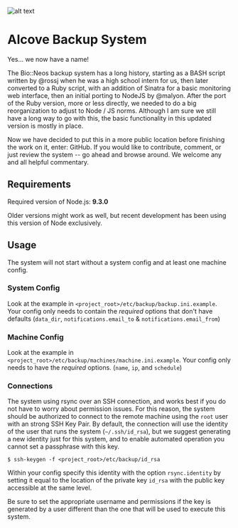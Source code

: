 ![alt text](https://github.com/bioneos/backup-system/blob/devel/public/img/mark.png "Alcove")

# Alcove Backup System 

Yes... we now have a name!

The Bio::Neos backup system has a long history, starting as a BASH script
written by @rossj when he was a high school intern for us, then later converted
to a Ruby script, with an addition of Sinatra for a basic monitoring web
interface, then an initial porting to NodeJS by @malyon. After the port of the
Ruby version, more or less directly, we needed to do a big reorganization to
adjust to Node / JS norms. Although I am sure we still have a long way to
go with this, the basic functionality in this updated version is mostly in 
place.

Now we have decided to put this in a more public location before finishing
the work on it, enter: GitHub. If you would like to contribute, comment, or
just review the system -- go ahead and browse around. We welcome any and all
helpful commentary.

## Requirements

Required version of Node.js: **9.3.0**

Older versions might work as well, but recent development has been using this
version of Node exclusively.

## Usage

The system will not start without a system config and at least one machine config.

### System Config

Look at the example in `<project_root>/etc/backup/backup.ini.example`. Your config only
needs to contain the *required* options that don't have defaults (`data_dir`,
`notifications.email_to` & `notifications.email_from`)

### Machine Config

Look at the example in `<project_root>/etc/backup/machines/machine.ini.example`. Your
config only needs to have the *required* options. (`name`, `ip`, and `schedule`)

### Connections

The system using rsync over an SSH connection, and works best if you do not have
to worry about permission issues. For this reason, the system should be authorized
to connect to the remote machine using the `root` user with an strong SSH Key Pair.
By default, the connection will use the identity of the user that runs the system
(`~/.ssh/id_rsa`), but we suggest generating a new identity just for this system,
and to enable automated operation you cannot set a passphrase with this key.

```
$ ssh-keygen -f <project_root>/etc/backup/id_rsa
```

Within your config specify this identity with the option `rsync.identity` by
setting it equal to the location of the private key `id_rsa` with the public key
accessible at the same level. 

Be sure to set the appropriate username and permissions if the key is generated by
a user different than the one that will be used to execute this system.
